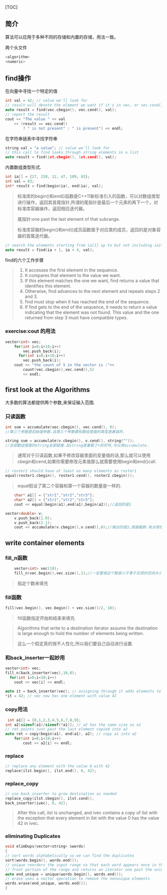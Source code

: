 [TOC]

## 简介

算法可以应用于多种不同的存储和内置的存储，用法一致。

两个头文件

```c
<algorithm>
<numeric>
```

## find操作

在向量中寻找一个特定的值

```c
int val = 42; // value we'll look for
// result will denote the element we want if it's in vec, or vec.cend() if not
auto result = find(vec.cbegin(), vec.cend(), val);
// report the result
cout << "The value " << val
	<< (result == vec.cend()
		? " is not present" : " is present") << endl;
```

在字符串链表中寻找字符串

```c
string val = "a value"; // value we'll look for
// this call to find looks through string elements in a list
auto result = find(1st.cbegin(), 1st.cend(), val);
```

内置数组类型形式.

```c
int ia[] = {27, 210, 12, 47, 109, 83};
int val = 83;
int* result = find(begin(ia), end(ia), val);
```

> 标准库的begin()和end()函数是C++11新标准引入的函数，可以对数组类型进行操作，返回其首尾指针,所谓的尾指针是最后一个元素的再下一个，对标准库容器操作，返回相应迭代器。
>
> 尾指针:one past the last element of that subrange.
>
> 标准库容器的begin()和end()成员函数属于对应类的成员，返回的是对象容器的首尾迭代器。

```c
// search the elements starting from ia[1] up to but not including ia[4]
auto result = find(ia + 1, ia + 4, val);
```

find的六个工作步骤

> 1. It accesses the first element in the sequence.
> 2. It compares that element to the value we want.
> 3. If this element matches the one we want, find returns a value that identifies this element.
> 4. Otherwise, find advances to the next element and repeats steps 2 and 3.
> 5. find must stop when it has reached the end of the sequence.
> 6. If find gets to the end of the sequence, it needs to return a value indicating that the element was not found. This value and the one returned from step 3 must have compatible types.

### exercise:cout 的用法

```c
vector<int> vec;
    for(int i=0;i<10;i++)
        vec.push_back(i);
      for(int i=0;i<10;i++)
        vec.push_back(i);
    cout << "the count of 5 in the vector is :"<<
        count(vec.cbegin(),vec.cend(),5)
        << endl;
```



## first look at the Algorithms

大多数的算法都提供两个参数,来保证输入范围.

### 只读函数

```c
int sum = accumulate(vec.cbegin(), vec.cend(), 0);
//第三个参数是初始值参数.且第三个参数要和数组里面的类型是兼容的.
```

```c
string sum = accumulate(v.cbegin(), v.cend(), string(""));
//全部数组里面的string全部链接.且string是重载了+的符号,可以用accumulate.
```

> 通常对于只读函数,如果不修改容器里面的变量值的话,那么就可以使用cbegin和cend,如果你需要修改元素值那么就需要使用begin和end()call.

```c
// roster2 should have at least as many elements as roster1
equal(roster1.cbegin(), roster1.cend(), roster2.cbegin());
```

> equal假设了第二个容器和第一个容器的数量是一样的.

```c
    char* a1[] = {"str1","str2","str3"};
    char* a2[] = {"str1","str2","str3"};
    cout << equal(begin(a1),end(a1),begin(a2));//返回的是1
```

```c
vector<double> v;
    v.push_back(1.0);
    v.push_back(2.1);
    cout << accumulate(v.cbegin(),v.cend(),0);//输出的是3,直接截断.有点奇怪的了.
```

## write container elements

### fill_n函数

```c
    vector<int> vec(10);
    fill_n(vec.begin(),vec.size(),1);//一定要保证个数是小于等于实质的空间大小的,要不然填充出错.
```

> 指定个数来填充

### fill函数

```c
fill(vec.begin(), vec.begin() + vec.size()/2, 10);
```

> fill函数指定开始和结束来填充.

> Algorithms that write to a destination iterator  assume the destination is large
> enough to hold the number of elements being written.  
>
> 这么一个假定真的很不人性化,所以我们要自己自动进行设置.

### 和back_inserter一起妙用

```c
vector<int> vec;
fill_n(back_inserter(vec),10,0);
  for(int i=0;i<10;i++)
    cout << vec[i] << endl;

auto it = back_inserter(vec); // assigning through it adds elements to vec
*it = 42; // vec now has one element with value 42
```

### copy用法

```c
 int a1[] = {0,1,2,3,4,5,6,7,8,9};
int a2[sizeof(a1)/sizeof(*a1)]; // a2 has the same size as a1
// ret points just past the last element copied into a2
auto ret = copy(begin(a1), end(a1), a2); // copy a1 into a2
    for(int i=0;i<10;i++)
        cout << a2[i] << endl;
```

### replace

```c
// replace any element with the value 0 with 42
replace(ilst.begin(), ilst.end(), 0, 42);
```

### replace_copy

```c
// use back_inserter to grow destination as needed
replace_copy(ilst.cbegin(), ilst.cend(),
back_inserter(ivec), 0, 42);
```

> After this call, ilst is unchanged, and ivec contains a copy of ilst with the
> exception that every element in ilst with the value 0 has the value 42 in ivec.

### eliminating Duplicates

```c
void elimDups(vector<string> &words)
{
// sort words alphabetically so we can find the duplicates
sort(words.begin(), words.end());
// unique reorders the input range so that each word appears once in the
// front portion of the range and returns an iterator one past the unique range
auto end_unique = unique(words.begin(), words.end());
// erase uses a vector operation to remove the nonunique elements
words.erase(end_unique, words.end());
}
```

